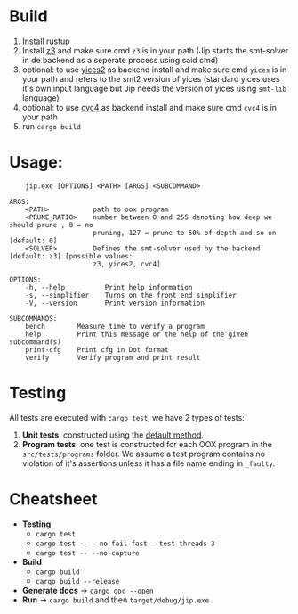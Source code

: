 # Build
1. [Install rustup](https://www.rust-lang.org/tools/install)
2. Install [z3](https://github.com/z3prover/z3) and make sure cmd `z3` is in your path (Jip starts the smt-solver in de backend as a seperate process using said cmd)
3. optional: to use [yices2](https://yices.csl.sri.com/) as backend install and make sure cmd `yices` is in your path and refers to the smt2 version of yices (standard yices uses it's own input language but Jip needs the version of yices using `smt-lib` language)
4. optional: to use [cvc4](https://cvc4.github.io/downloads.html) as backend install and make sure cmd `cvc4` is in your path 
5. run `cargo build`


# Usage:

```
    jip.exe [OPTIONS] <PATH> [ARGS] <SUBCOMMAND>

ARGS:
    <PATH>           path to oox program
    <PRUNE_RATIO>    number between 0 and 255 denoting how deep we should prune , 0 = no
                     pruning, 127 = prune to 50% of depth and so on [default: 0]
    <SOLVER>         Defines the smt-solver used by the backend [default: z3] [possible values:
                     z3, yices2, cvc4]

OPTIONS:
    -h, --help          Print help information
    -s, --simplifier    Turns on the front end simplifier
    -V, --version       Print version information

SUBCOMMANDS:
    bench        Measure time to verify a program
    help         Print this message or the help of the given subcommand(s)
    print-cfg    Print cfg in Dot format
    verify       Verify program and print result
```


# Testing
All tests are executed with `cargo test`, we have 2 types of tests:

1. **Unit tests**: constructed using the [default method](https://doc.rust-lang.org/rust-by-example/testing/unit_testing.html).
1. **Program tests**: one test is constructed for each OOX program in the `src/tests/programs` folder. We assume a test program contains no violation of it's assertions unless it has a file name ending in `_faulty`.

# Cheatsheet
- **Testing** 
    - `cargo test`
    - `cargo test -- --no-fail-fast --test-threads 3`   
    - `cargo test -- --no-capture`   
- **Build** 
    - `cargo build`
    - `cargo build --release`
- **Generate docs** -> `cargo doc --open`
- **Run** -> `cargo build` and then `target/debug/jip.exe`

